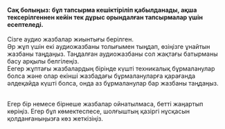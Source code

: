 **Сақ болыңыз: бұл тапсырма кешіктіріліп қабылданады, ақша тексерілгеннен кейін тек дұрыс орындалған тапсырмалар үшін есептеледі.**<br><br>
Сізге аудио жазбалар жиынтығы берілген.&nbsp;<br>Әр жұп үшін екі аудиожазбаны толығымен тыңдап, өзіңізге ұнайтын жазбаны таңдаңыз. Таңдалған аудиожазбаны сол жақтағы батырманы басу арқылы белгілеңіз.<br>Еегер жұптағы жазбалардың бірінде күшті техникалық бұрмаланулар болса және олар екінші жазбадағы бұрмалануларға қарағанда әлдеқайда күшті болса, онда аз бұрмаланулар бар жазбаны таңдаңыз.</div><div><br></div><div>Егер бір немесе бірнеше жазбалар ойнатылмаса, бетті жаңартып көріңіз. Егер бұл көмектеспесе, шолғыштың қазіргі нұсқасын қолданғаныңызға көз жеткізіңіз.</div>